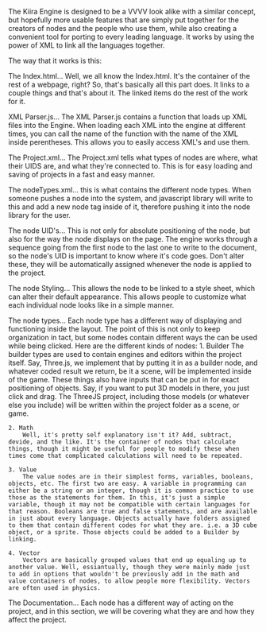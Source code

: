 The Kiira Engine is designed to be a VVVV look alike with a similar concept, but hopefully more usable features that are simply put together for the creators of nodes and the people who use them, while also creating a convenient tool for porting to every leading language. It works by using the power of XML to link all the languages together.

The way that it works is this:

The Index.html... 
	Well, we all know the Index.html. It's the container of the rest of a webpage, right? So, that's basically all this part does. It links to a couple things and that's about it. The linked items do the rest of the work for it.

XML Parser.js...
	The XML Parser.js contains a function that loads up XML files into the Engine. When loading each XML into the engine at different times, you can call the name of the function with the name of the XML inside perentheses. This allows you to easily access XML's and use them.

The Project.xml...
	The Project.xml tells what types of nodes are where, what their UIDS are, and what they're connected to. This is for easy loading and saving of projects in a fast and easy manner.

The nodeTypes.xml...
	this is what contains the different node types. When someone pushes a node into the system, and javascript library will write to this and add a new node tag inside of it, therefore pushing it into the node library for the user.

The node UID's...
	This is not only for absolute positioning of the node, but also for the way the node displays on the page. The engine works through a sequence going from the first node to the last one to write to the document, so the node's UID is important to know where it's code goes. Don't alter these, they will be automatically assigned whenever the node is applied to the project.

The node Styling...
	This allows the node to be linked to a style sheet, which can alter their default appearance. This allows people to customize what each individual node looks like in a simple manner.

The node types...
	Each node type has a different way of displaying and functioning inside the layout. The point of this is not only to keep organization in tact, but some nodes contain different ways the can be used while being clicked.
	Here are the different kinds of nodes:
	1. Builder
		The builder types are used to contain engines and editors within the project itself. Say, Three.js, we implement that by putting it in as a builder node, and whatever coded result we return, be it a scene, will be implemented inside of the game. These things also have inputs that can be put in for exact positioning of objects. Say, if you want to put 3D models in there, you just click and drag. The ThreeJS project, including those models (or whatever else you include) will be written within the project folder as a scene, or game.

	2. Math
		Well, it's pretty self explanatory isn't it? Add, subtract, devide, and the like. It's the container of nodes that calculate things, though it might be useful for people to modify these when times come that complicated calculations will need to be repeated.

	3. Value
		The value nodes are in their simplest forms, variables, booleans, objects, etc. The first two are easy. A variable in programming can either be a string or an integer, though it is common practice to use those as the statements for them. In this, it's just a simple variable, though it may not be compatible with certain languages for that reason. Booleans are true and false statements, and are available in just about every language. Objects actually have folders assigned to them that contain different codes for what they are. i.e. a 3D cube object, or a sprite. Those objects could be added to a Builder by linking.

	4. Vector
		Vectors are basically grouped values that end up equaling up to another value. Well, essiantually, though they were mainly made just to add in options that wouldn't be previously add in the math and value containers of nodes, to allow people more flexibility. Vectors are often used in physics.

The Documentation...
	Each node has a different way of acting on the project, and in this section, we will be covering what they are and how they affect the project.

